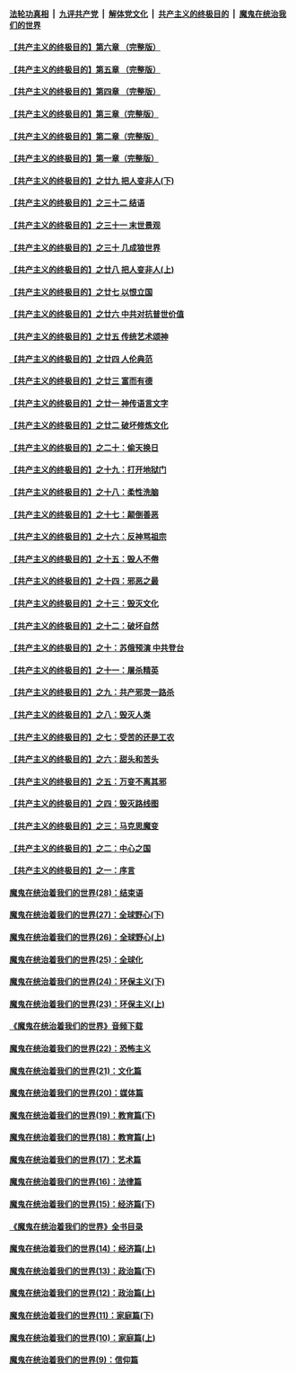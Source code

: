 

####  [法轮功真相](../../../../basic/blob/master/README.md?t=04301531) &nbsp;|&nbsp; [九评共产党](../../../../9ping.md/blob/master/README.md?t=04301531) &nbsp;|&nbsp; [解体党文化](../../../../jtdwh.md/blob/master/README.md?t=04301531)  &nbsp;|&nbsp; [共产主义的终极目的](../../../../gczydzjmd.md/blob/master/README.md?t=04301531) &nbsp;|&nbsp; [魔鬼在统治我们的世界](../../../../mgztzwmdsj.md/blob/master/README.md?t=04301531) 

#### [【共产主义的终极目的】第六章 （完整版）](../pages/nsc422/n11428913.md?t=04301531) 

#### [【共产主义的终极目的】第五章 （完整版）](../pages/nsc422/n11428912.md?t=04301531) 

#### [【共产主义的终极目的】第四章 （完整版）](../pages/nsc422/n11428907.md?t=04301531) 

#### [【共产主义的终极目的】第三章（完整版）](../pages/nsc422/n11428848.md?t=04301531) 

#### [【共产主义的终极目的】第二章（完整版）](../pages/nsc422/n11428831.md?t=04301531) 

#### [【共产主义的终极目的】第一章（完整版）](../pages/nsc422/n11417651.md?t=04301531) 

#### [【共产主义的终极目的】之廿九 把人变非人(下)](../pages/nsc422/n11344140.md?t=04301531) 

#### [【共产主义的终极目的】之三十二 结语](../pages/nsc422/n11360535.md?t=04301531) 

#### [【共产主义的终极目的】之三十一 末世景观](../pages/nsc422/n11351129.md?t=04301531) 

#### [【共产主义的终极目的】之三十 几成狼世界](../pages/nsc422/n11348280.md?t=04301531) 

#### [【共产主义的终极目的】之廿八 把人变非人(上)](../pages/nsc422/n11340492.md?t=04301531) 

#### [【共产主义的终极目的】之廿七 以恨立国](../pages/nsc422/n11336944.md?t=04301531) 

#### [【共产主义的终极目的】之廿六 中共对抗普世价值](../pages/nsc422/n11324785.md?t=04301531) 

#### [【共产主义的终极目的】之廿五 传统艺术颂神](../pages/nsc422/n11296396.md?t=04301531) 

#### [【共产主义的终极目的】之廿四 人伦典范](../pages/nsc422/n11296397.md?t=04301531) 

#### [【共产主义的终极目的】之廿三 富而有德](../pages/nsc422/n11283598.md?t=04301531) 

#### [【共产主义的终极目的】之廿一 神传语言文字](../pages/nsc422/n11263265.md?t=04301531) 

#### [【共产主义的终极目的】之廿二 破坏修炼文化](../pages/nsc422/n11245728.md?t=04301531) 

#### [【共产主义的终极目的】之二十：偷天换日](../pages/nsc422/n11238846.md?t=04301531) 

#### [【共产主义的终极目的】之十九：打开地狱门](../pages/nsc422/n11206376.md?t=04301531) 

#### [【共产主义的终极目的】之十八：柔性洗脑](../pages/nsc422/n11199994.md?t=04301531) 

#### [【共产主义的终极目的】之十七：颠倒善恶](../pages/nsc422/n11179782.md?t=04301531) 

#### [【共产主义的终极目的】之十六：反神骂祖宗](../pages/nsc422/n11166798.md?t=04301531) 

#### [【共产主义的终极目的】之十五：毁人不倦](../pages/nsc422/n11166792.md?t=04301531) 

#### [【共产主义的终极目的】之十四：邪恶之最](../pages/nsc422/n11150249.md?t=04301531) 

#### [【共产主义的终极目的】之十三：毁灭文化](../pages/nsc422/n11135227.md?t=04301531) 

#### [【共产主义的终极目的】之十二：破坏自然](../pages/nsc422/n11135214.md?t=04301531) 

#### [【共产主义的终极目的】之十：苏俄预演 中共登台](../pages/nsc422/n11118424.md?t=04301531) 

#### [【共产主义的终极目的】之十一：屠杀精英](../pages/nsc422/n11118442.md?t=04301531) 

#### [【共产主义的终极目的】之九：共产邪灵一路杀](../pages/nsc422/n11114139.md?t=04301531) 

#### [【共产主义的终极目的】之八：毁灭人类](../pages/nsc422/n11108503.md?t=04301531) 

#### [【共产主义的终极目的】之七：受苦的还是工农](../pages/nsc422/n11101809.md?t=04301531) 

#### [【共产主义的终极目的】之六：甜头和苦头](../pages/nsc422/n11096971.md?t=04301531) 

#### [【共产主义的终极目的】之五：万变不离其邪](../pages/nsc422/n11091285.md?t=04301531) 

#### [【共产主义的终极目的】之四：毁灭路线图](../pages/nsc422/n11086284.md?t=04301531) 

#### [【共产主义的终极目的】之三：马克思魔变](../pages/nsc422/n11061941.md?t=04301531) 

#### [【共产主义的终极目的】之二：中心之国](../pages/nsc422/n11047728.md?t=04301531) 

#### [【共产主义的终极目的】之一：序言](../pages/nsc422/n11086077.md?t=04301531) 

#### [魔鬼在统治着我们的世界(28)：结束语](../pages/nsc422/n10936246.md?t=04301531) 

#### [魔鬼在统治着我们的世界(27)：全球野心(下)](../pages/nsc422/n10928319.md?t=04301531) 

#### [魔鬼在统治着我们的世界(26)：全球野心(上)](../pages/nsc422/n10900318.md?t=04301531) 

#### [魔鬼在统治着我们的世界(25)：全球化](../pages/nsc422/n10788205.md?t=04301531) 

#### [魔鬼在统治着我们的世界(24)：环保主义(下)](../pages/nsc422/n10695307.md?t=04301531) 

#### [魔鬼在统治着我们的世界(23)：环保主义(上)](../pages/nsc422/n10688613.md?t=04301531) 

#### [《魔鬼在统治着我们的世界》音频下载](../pages/nsc422/n10635553.md?t=04301531) 

#### [魔鬼在统治着我们的世界(22)：恐怖主义](../pages/nsc422/n10614727.md?t=04301531) 

#### [魔鬼在统治着我们的世界(21)：文化篇](../pages/nsc422/n10597706.md?t=04301531) 

#### [魔鬼在统治着我们的世界(20)：媒体篇](../pages/nsc422/n10586579.md?t=04301531) 

#### [魔鬼在统治着我们的世界(19)：教育篇(下)](../pages/nsc422/n10564808.md?t=04301531) 

#### [魔鬼在统治着我们的世界(18)：教育篇(上)](../pages/nsc422/n10526970.md?t=04301531) 

#### [魔鬼在统治着我们的世界(17)：艺术篇](../pages/nsc422/n10499093.md?t=04301531) 

#### [魔鬼在统治着我们的世界(16)：法律篇](../pages/nsc422/n10485969.md?t=04301531) 

#### [魔鬼在统治着我们的世界(15)：经济篇(下)](../pages/nsc422/n10469975.md?t=04301531) 

#### [《魔鬼在统治着我们的世界》全书目录](../pages/nsc422/n10464261.md?t=04301531) 

#### [魔鬼在统治着我们的世界(14)：经济篇(上)](../pages/nsc422/n10457370.md?t=04301531) 

#### [魔鬼在统治着我们的世界(13)：政治篇(下)](../pages/nsc422/n10448270.md?t=04301531) 

#### [魔鬼在统治着我们的世界(12)：政治篇(上)](../pages/nsc422/n10444576.md?t=04301531) 

#### [魔鬼在统治着我们的世界(11)：家庭篇(下)](../pages/nsc422/n10440961.md?t=04301531) 

#### [魔鬼在统治着我们的世界(10)：家庭篇(上)](../pages/nsc422/n10435448.md?t=04301531) 

#### [魔鬼在统治着我们的世界(9)：信仰篇](../pages/nsc422/n10432159.md?t=04301531) 

